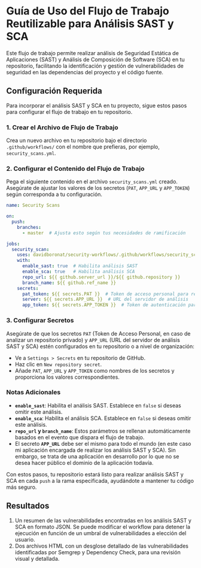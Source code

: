 # Guía de Uso del Flujo de Trabajo Reutilizable para Análisis SAST y SCA

Este flujo de trabajo permite realizar análisis de Seguridad Estática de Aplicaciones (SAST) y Análisis de Composición de Software (SCA) en tu repositorio, facilitando la identificación y gestión de vulnerabilidades de seguridad en las dependencias del proyecto y el código fuente.

## Configuración Requerida

Para incorporar el análisis SAST y SCA en tu proyecto, sigue estos pasos para configurar el flujo de trabajo en tu repositorio.

### 1. Crear el Archivo de Flujo de Trabajo

Crea un nuevo archivo en tu repositorio bajo el directorio `.github/workflows/` con el nombre que prefieras, por ejemplo, `security_scans.yml`.

### 2. Configurar el Contenido del Flujo de Trabajo

Pega el siguiente contenido en el archivo `security_scans.yml` creado. Asegúrate de ajustar los valores de los secretos (`PAT`, `APP_URL` y `APP_TOKEN`) según corresponda a tu configuración.

```yaml
name: Security Scans

on:
  push:
    branches:
      - master  # Ajusta esto según tus necesidades de ramificación

jobs:
  security_scan:
    uses: davidboronat/security-workflows/.github/workflows/security_scans.yml@main
    with:
      enable_sast: true  # Habilita análisis SAST
      enable_sca: true   # Habilita análisis SCA
      repo_url: ${{ github.server_url }}/${{ github.repository }}
      branch_name: ${{ github.ref_name }}
    secrets:
      pat_token: ${{ secrets.PAT }}  # Token de acceso personal para repos privados. Eliminar variable si se trata de repo público
      server: ${{ secrets.APP_URL }}  # URL del servidor de análisis
      app_token: ${{ secrets.APP_TOKEN }}  # Token de autenticación para guardar los resultados en la plataforma cloud. Eliminar si no se trata de un usuario autenticado
```

### 3. Configurar Secretos

Asegúrate de que los secretos `PAT` (Token de Acceso Personal, en caso de analizar un repositorio privado) y `APP_URL` (URL del servidor de análisis SAST y SCA) estén configurados en tu repositorio o a nivel de organización:

- Ve a `Settings > Secrets` en tu repositorio de GitHub.
- Haz clic en `New repository secret`.
- Añade `PAT`, `APP_URL` y `APP_TOKEN` como nombres de los secretos y proporciona los valores correspondientes.

### Notas Adicionales

- **`enable_sast`**: Habilita el análisis SAST. Establece en `false` si deseas omitir este análisis.
- **`enable_sca`**: Habilita el análisis SCA. Establece en `false` si deseas omitir este análisis.
- **`repo_url` y `branch_name`**: Estos parámetros se rellenan automáticamente basados en el evento que dispara el flujo de trabajo.
- El secreto **`APP_URL`** debe ser el mismo para todo el mundo (en este caso mi aplicación encargada de realizar los análisis SAST y SCA). Sin embargo, se trata de una aplicación en desarrollo por lo que no se desea hacer público el dominio de la aplicación todavía.

Con estos pasos, tu repositorio estará listo para realizar análisis SAST y SCA en cada `push` a la rama especificada, ayudándote a mantener tu código más seguro.

## Resultados

1. Un resumen de las vulnerabilidades encontradas en los análisis SAST y SCA en formato JSON. Se puede modificar el workflow para detener la ejecución en función de un umbral de vulnerabilidades a elección del usuario.
2. Dos archivos HTML con un desglose detallado de las vulnerabilidades identificadas por Semgrep y Dependency Check, para una revisión visual y detallada.
